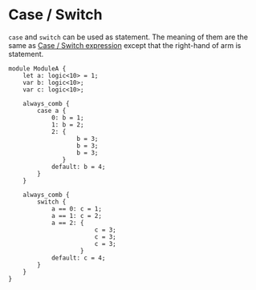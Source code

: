 # Case / Switch

`case` and `switch` can be used as statement.
The meaning of them are the same as [Case / Switch expression](../04_expression/05_case_switch.md) except that the right-hand of arm is statement.

```veryl,playground
module ModuleA {
    let a: logic<10> = 1;
    var b: logic<10>;
    var c: logic<10>;

    always_comb {
        case a {
            0: b = 1;
            1: b = 2;
            2: {
                   b = 3;
                   b = 3;
                   b = 3;
               }
            default: b = 4;
        }
    }

    always_comb {
        switch {
            a == 0: c = 1;
            a == 1: c = 2;
            a == 2: {
                        c = 3;
                        c = 3;
                        c = 3;
                    }
            default: c = 4;
        }
    }
}
```
